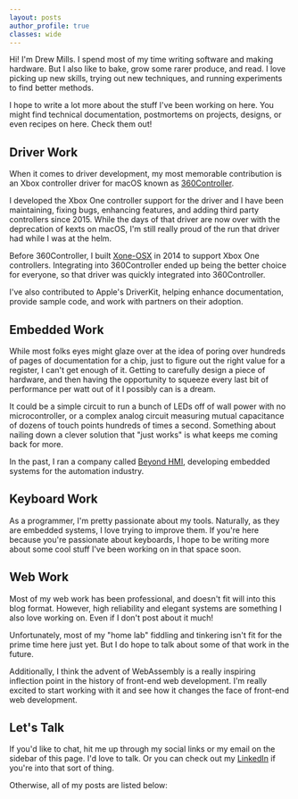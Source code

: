 ```yaml
---
layout: posts
author_profile: true
classes: wide
---
```


Hi! I'm Drew Mills. I spend most of my time writing software and making hardware. But I also like to bake, grow some rarer produce, and read. I love picking up new skills, trying out new techniques, and running experiments to find better methods.

I hope to write a lot more about the stuff I've been working on here. You might find technical documentation, postmortems on projects, designs, or even recipes on here. Check them out!

## Driver Work

When it comes to driver development, my most memorable contribution is an Xbox controller driver for macOS known as [360Controller][360controller].

I developed the Xbox One controller support for the driver and I have been maintaining, fixing bugs, enhancing features, and adding third party controllers since 2015. While the days of that driver are now over with the deprecation of kexts on macOS, I'm still really proud of the run that driver had while I was at the helm.

Before 360Controller, I built [Xone-OSX][xone-osx] in 2014 to support Xbox One controllers. Integrating into 360Controller ended up being the better choice for everyone, so that driver was quickly integrated into 360Controller.

I've also contributed to Apple's DriverKit, helping enhance documentation, provide sample code, and work with partners on their adoption.

## Embedded Work

While most folks eyes might glaze over at the idea of poring over hundreds of pages of documentation for a chip, just to figure out the right value for a register, I can't get enough of it. Getting to carefully design a piece of hardware, and then having the opportunity to squeeze every last bit of performance per watt out of it I possibly can is a dream.

It could be a simple circuit to run a bunch of LEDs off of wall power with no microcontroller, or a complex analog circuit measuring mutual capacitance of dozens of touch points hundreds of times a second. Something about nailing down a clever solution that "just works" is what keeps me coming back for more.

In the past, I ran a company called [Beyond HMI][beyhmi], developing embedded systems for the automation industry.

## Keyboard Work

As a programmer, I'm pretty passionate about my tools. Naturally, as they are embedded systems, I love trying to improve them. If you're here because you're passionate about keyboards, I hope to be writing more about some cool stuff I've been working on in that space soon.

## Web Work

Most of my web work has been professional, and doesn't fit will into this blog format. However, high reliability and elegant systems are something I also love working on. Even if I don't post about it much!

Unfortunately, most of my "home lab" fiddling and tinkering isn't fit for the prime time here just yet. But I do hope to talk about some of that work in the future.

Additionally, I think the advent of WebAssembly is a really inspiring inflection point in the history of front-end web development. I'm really excited to start working with it and see how it changes the face of front-end web development.

## Let's Talk

If you'd like to chat, hit me up through my social links or my email on the sidebar of this page. I'd love to talk. Or you can check out my [LinkedIn][linkedin] if you're into that sort of thing.

Otherwise, all of my posts are listed below:

[360controller]: https://github.com/360Controller/360Controller
[xone-osx]: https://github.com/FranticRain/Xone-OSX
[beyhmi]: https://beyond-hmi.com
[linkedin]: https://www.linkedin.com/in/drew-mills-18326414b/
